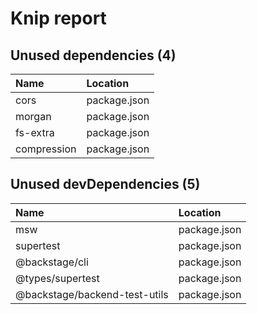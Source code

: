# Knip report

## Unused dependencies (4)

| Name        | Location     |
|:------------|:-------------|
| cors        | package.json |
| morgan      | package.json |
| fs-extra    | package.json |
| compression | package.json |

## Unused devDependencies (5)

| Name                          | Location     |
|:------------------------------|:-------------|
| msw                           | package.json |
| supertest                     | package.json |
| @backstage/cli                | package.json |
| @types/supertest              | package.json |
| @backstage/backend-test-utils | package.json |

